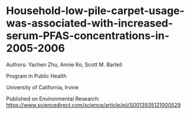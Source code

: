 # Household-low-pile-carpet-usage-was-associated-with-increased-serum-PFAS-concentrations-in-2005-2006

Authors: Yachen Zhu, Annie Ro, Scott M. Bartell

Program in Public Health

University of California, Irvine

Published on Environmental Research:
https://www.sciencedirect.com/science/article/pii/S0013935121000529
